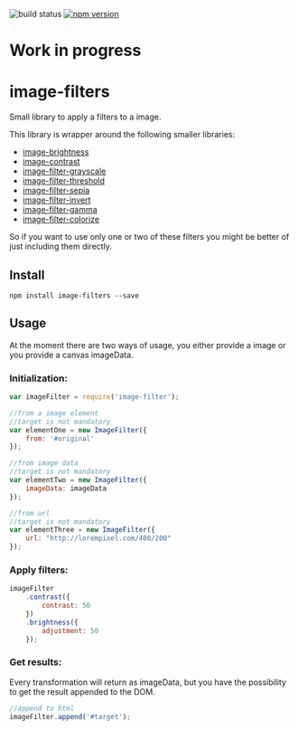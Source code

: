 ![build status](https://travis-ci.org/canastro/image-filters.svg?branch=master)
[![npm version](https://badge.fury.io/js/image-filters.svg)](https://badge.fury.io/js/image-filters)

# Work in progress

# image-filters

Small library to apply a filters to a image.

This library is wrapper around the following smaller libraries:
* [image-brightness](https://www.npmjs.com/package/image-brightness)
* [image-contrast](https://www.npmjs.com/package/image-contrast)
* [image-filter-grayscale](https://www.npmjs.com/package/image-filter-grayscale)
* [image-filter-threshold](https://www.npmjs.com/package/image-filter-threshold)
* [image-filter-sepia](https://www.npmjs.com/package/image-filter-sepia)
* [image-filter-invert](https://www.npmjs.com/package/image-filter-invert)
* [image-filter-gamma](https://www.npmjs.com/package/image-filter-gamma)
* [image-filter-colorize](https://www.npmjs.com/package/image-filter-colorize)

So if you want to use only one or two of these filters you might be better of just including them directly.

## Install

```
npm install image-filters --save
```

## Usage
At the moment there are two ways of usage, you either provide a image or you provide a canvas imageData.

### Initialization:
```js
var imageFilter = require('image-filter');

//from a image element
//target is not mandatory
var elementOne = new ImageFilter({
    from: '#original'
});

//from image data
//target is not mandatory
var elementTwo = new ImageFilter({
    imageData: imageData
});

//from url
//target is not mandatory
var elementThree = new ImageFilter({
    url: "http://lorempixel.com/400/200"
});
```

### Apply filters:

```js
imageFilter
    .contrast({
        contrast: 50
    })
    .brightness({
        adjustment: 50
    });
```

### Get results:
Every transformation will return as imageData, but you have the possibility to get the result appended to the DOM.

```js
//append to html
imageFilter.append('#target');
```
